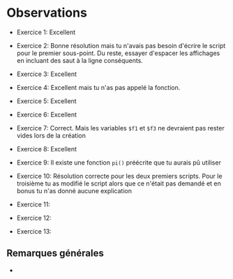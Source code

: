 # Observations

+ Exercice 1: Excellent

+ Exercice 2: Bonne résolution mais tu n'avais pas besoin d'écrire le script pour le premier sous-point. Du reste, essayer d'espacer les affichages en incluant des saut à la ligne conséquents.

+ Exercice 3: Excellent

+ Exercice 4: Excellent mais tu n'as pas appelé la fonction.

+ Exercice 5: Excellent

+ Exercice 6:  Excellent

+ Exercice 7: Correct. Mais les variables `$f1` et `$f3` ne devraient pas rester vides lors de la création

+ Exercice 8: Excellent

+ Exercice 9: Il existe une fonction `pi()` préécrite que tu aurais pû utiliser

+ Exercice 10: Résolution correcte pour les deux premiers scripts. Pour le troisième tu as modifié le script alors que ce n'était pas demandé et en bonus tu n'as donné aucune explication
+ Exercice 11: 
+ Exercice 12: 
+ Exercice 13: 

## Remarques générales
+
